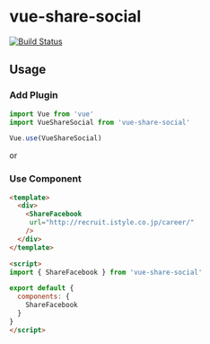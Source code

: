 # vue-share-social
[![Build Status](https://api.travis-ci.org/kohei-takata/vue-share-social.svg?branch=master)](https://travis-ci.org/kohei-takata/vue-share-social)

## Usage

### Add Plugin
```js
import Vue from 'vue'
import VueShareSocial from 'vue-share-social'

Vue.use(VueShareSocial)
```

or

### Use Component
```html
<template>
  <div>
    <ShareFacebook
     url="http://recruit.istyle.co.jp/career/"
    />
  </div>
</template>

<script>
import { ShareFacebook } from 'vue-share-social'

export default {
  components: {
    ShareFacebook
  }
}
</script>
```

